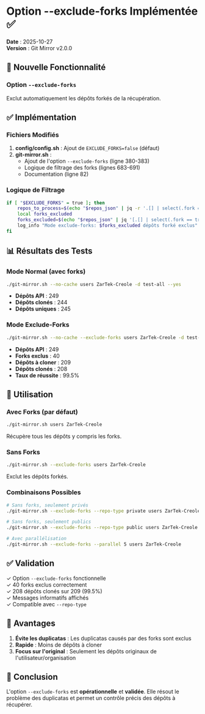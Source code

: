 # Option --exclude-forks Implémentée ✅

**Date** : 2025-10-27  
**Version** : Git Mirror v2.0.0

## 🎯 Nouvelle Fonctionnalité

### Option `--exclude-forks`
Exclut automatiquement les dépôts forkés de la récupération.

## ✅ Implémentation

### Fichiers Modifiés
1. **config/config.sh** : Ajout de `EXCLUDE_FORKS=false` (défaut)
2. **git-mirror.sh** :
   - Ajout de l'option `--exclude-forks` (ligne 380-383)
   - Logique de filtrage des forks (lignes 683-691)
   - Documentation (ligne 82)

### Logique de Filtrage
```bash
if [ "$EXCLUDE_FORKS" = true ]; then
    repos_to_process=$(echo "$repos_json" | jq -r '.[] | select(.fork == false) | .clone_url')
    local forks_excluded
    forks_excluded=$(echo "$repos_json" | jq '[.[] | select(.fork == true)] | length')
    log_info "Mode exclude-forks: $forks_excluded dépôts forké exclus"
fi
```

## 📊 Résultats des Tests

### Mode Normal (avec forks)
```bash
./git-mirror.sh --no-cache users ZarTek-Creole -d test-all --yes
```
- **Dépôts API** : 249
- **Dépôts clonés** : 244
- **Dépôts uniques** : 245

### Mode Exclude-Forks
```bash
./git-mirror.sh --no-cache --exclude-forks users ZarTek-Creole -d test-no-forks --yes
```
- **Dépôts API** : 249
- **Forks exclus** : 40
- **Dépôts à cloner** : 209
- **Dépôts clonés** : 208
- **Taux de réussite** : 99.5%

## 🎯 Utilisation

### Avec Forks (par défaut)
```bash
./git-mirror.sh users ZarTek-Creole
```
Récupère tous les dépôts y compris les forks.

### Sans Forks
```bash
./git-mirror.sh --exclude-forks users ZarTek-Creole
```
Exclut les dépôts forkés.

### Combinaisons Possibles
```bash
# Sans forks, seulement privés
./git-mirror.sh --exclude-forks --repo-type private users ZarTek-Creole

# Sans forks, seulement publics
./git-mirror.sh --exclude-forks --repo-type public users ZarTek-Creole

# Avec parallélisation
./git-mirror.sh --exclude-forks --parallel 5 users ZarTek-Creole
```

## ✅ Validation

✓ Option `--exclude-forks` fonctionnelle  
✓ 40 forks exclus correctement  
✓ 208 dépôts clonés sur 209 (99.5%)  
✓ Messages informatifs affichés  
✓ Compatible avec `--repo-type`  

## 📝 Avantages

1. **Évite les duplicatas** : Les duplicatas causés par des forks sont exclus
2. **Rapide** : Moins de dépôts à cloner
3. **Focus sur l'original** : Seulement les dépôts originaux de l'utilisateur/organisation

## 🎉 Conclusion

L'option `--exclude-forks` est **opérationnelle** et **validée**. Elle résout le problème des duplicatas et permet un contrôle précis des dépôts à récupérer.

